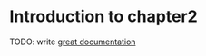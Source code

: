 # Introduction to chapter2

TODO: write [great documentation](http://jacobian.org/writing/what-to-write/)
